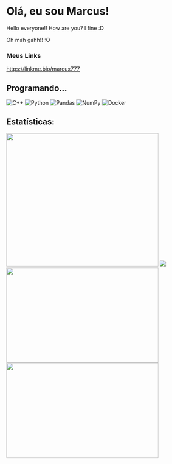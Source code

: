 # Olá, eu sou Marcus!

Hello everyone!! How are you? I fine :D

Oh mah gahh!! :O

### Meus Links

https://linkme.bio/marcux777

## Programando...

![C++](https://img.shields.io/badge/-C%2B%2B-00599C?style=flat-square&logo=c%2B%2B&logoColor=white)
![Python](https://img.shields.io/badge/-Python-3776AB?style=flat-square&logo=Python&logoColor=white)
![Pandas](https://img.shields.io/badge/pandas-150458?style=flat-square&logo=pandas)
![NumPy](https://img.shields.io/badge/numpy-013243?style=flat-square&logo=numpy)
![Docker](https://img.shields.io/badge/docker-2496ED?style=flat-square&logo=docker&logoColor=white)

## Estatísticas:

<a href="https://leetcode.com/u/Marcux777/"><img src="https://leetcard.jacoblin.cool/Marcux777?theme=dark&font=Domine&ext=heatmap" width="400" height="350"></a>
[![](https://atcoder-readme-stats.vercel.app/stats/Marcux777?show_history=5&theme=dark&width=350)](https://atcoder.jp/users/Marcux777)
<a href="https://codeforces.com/profile/marcus777"><img src="https://codeforces-readme-stats.vercel.app/api/card?username=marcus777" width="400" height="250"></a>
<a href="https://github.com/Marcux777"><img src="https://github-readme-stats.vercel.app/api?username=Marcux777&show_icons=true&theme=dracula" width="400" height="250">

